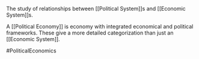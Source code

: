 The study of relationships between [[Political System]]s and [[Economic System]]s.

A [[Political Economy]] is economy with integrated economical and political frameworks. These give a more detailed categorization than just an [[Economic System]].

#PoliticalEconomics 